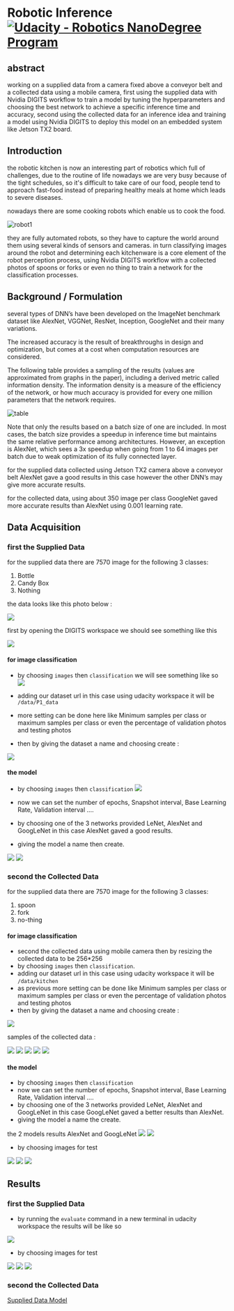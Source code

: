# Robotic Inference [![Udacity - Robotics NanoDegree Program](https://s3-us-west-1.amazonaws.com/udacity-robotics/Extra+Images/RoboND_flag.png)](https://www.udacity.com/robotics)

abstract
--------

working on a supplied data from a camera fixed above a conveyor belt and a collected data using a mobile camera, first using the supplied data with Nvidia DIGITS workflow to train a model by tuning the hyperparameters and choosing the best network to achieve a specific inference time and accuracy, second using the collected data for an inference idea and training a model using Nvidia DIGITS to deploy this model on an embedded  system like Jetson TX2 board.


Introduction
------------

the robotic kitchen is now an interesting part of robotics which full of challenges, due to the routine of life nowadays we are very busy because of the tight schedules, so it's difficult to take care of our food, people tend to approach fast-food instead of preparing healthy meals at home which leads to severe diseases.

nowadays there are some cooking robots which enable us to cook the food.

![robot1](https://meee-services.com/wp-content/uploads/2018/02/robot-chef_resize_md.jpg)

they are fully automated robots, so they have to capture the world around them using several kinds of sensors and cameras.
in turn classifying images around the robot and determining each kitchenware is a core element of the robot perception process, using Nvidia DIGITS workflow with a collected photos of spoons or forks or even no thing to train a network for the classification processes.


Background / Formulation
------------------------

several types of DNN’s have been developed on the ImageNet benchmark dataset like AlexNet, VGGNet, ResNet, Inception, GoogleNet and their many variations.

The increased accuracy is the result of breakthroughs in design and optimization, but comes at a cost when computation resources are considered.

The following table provides a sampling of the results (values are approximated from graphs in the paper), including a derived metric called information density. The information density is a measure of the efficiency of the network, or how much accuracy is provided for every one million parameters that the network requires.

![table](https://github.com/mohamedsayedantar/Robotic-Inference/blob/master/images/metrics.png)

Note that only the results based on a batch size of one are included. In most cases, the batch size provides a speedup in inference time but maintains the same relative performance among architectures. However, an exception is AlexNet, which sees a 3x speedup when going from 1 to 64 images per batch due to weak optimization of its fully connected layer.

for the supplied data collected using Jetson TX2 camera above a conveyor belt AlexNet gave a good results in this case however the other DNN’s may give more accurate results.

for the collected data, using about 350 image per class GoogleNet gaved more accurate results than AlexNet using 0.001 learning rate.

Data Acquisition
----------------

### first the Supplied Data

for the supplied data there are 7570 image for the following 3 classes:
1. Bottle
2. Candy Box
3. Nothing

the data looks like this photo below :

![](https://github.com/mohamedsayedantar/Robotic-Inference/blob/master/images/data-p1-digits.jpg)

first by opening the DIGITS workspace we should see something like this

![](https://github.com/mohamedsayedantar/Robotic-Inference/blob/master/images/digits.png)

#### for image classification

- by choosing `images` then `classification` we will see something like so 
![](https://github.com/mohamedsayedantar/Robotic-Inference/blob/master/images/image-classification.png)

- adding our dataset url in this case using udacity workspace it will be `/data/P1_data`
- more setting can be done here like Minimum samples per class or maximum samples per class or even the percentage of validation photos and testing photos
- then by giving the dataset a name and choosing create :

![](https://github.com/mohamedsayedantar/Robotic-Inference/blob/master/images/dataset.png)

#### the model

- by choosing `images` then `classification` 
![](https://github.com/mohamedsayedantar/Robotic-Inference/blob/master/images/model-classification.png)

- now we can set the number of epochs, Snapshot interval, Base Learning Rate, Validation interval ....
- by choosing one of the 3 networks provided LeNet, AlexNet and GoogLeNet in this case AlexNet gaved a good results.
- giving the model a name then create.

![](https://github.com/mohamedsayedantar/Robotic-Inference/blob/master/images/model.png)
![](https://github.com/mohamedsayedantar/Robotic-Inference/blob/master/images/graph1.png)

### second the Collected Data

for the supplied data there are 7570 image for the following 3 classes:
1. spoon
2. fork
3. no-thing

#### for image classification

- second the collected data using mobile camera then by resizing the collected data to be 256*256 
- by choosing `images` then `classification`.
- adding our dataset url in this case using udacity workspace it will be `/data/kitchen`
- as previous more setting can be done like Minimum samples per class or maximum samples per class or even the percentage of validation photos and testing photos
- then by giving the dataset a name and choosing create :

![](https://github.com/mohamedsayedantar/Robotic-Inference/blob/master/images/dataset2.png)

samples of the collected data :

![](https://github.com/mohamedsayedantar/Robotic-Inference/blob/master/images/sample1.JPG)
![](https://github.com/mohamedsayedantar/Robotic-Inference/blob/master/images/sample2.JPG)
![](https://github.com/mohamedsayedantar/Robotic-Inference/blob/master/images/sample3.JPG)
![](https://github.com/mohamedsayedantar/Robotic-Inference/blob/master/images/sample4.JPG)
![](https://github.com/mohamedsayedantar/Robotic-Inference/blob/master/images/sample5.JPG)

#### the model

- by choosing `images` then `classification` 
- now we can set the number of epochs, Snapshot interval, Base Learning Rate, Validation interval ....
- by choosing one of the 3 networks provided LeNet, AlexNet and GoogLeNet in this case GoogLeNet gaved a better results than AlexNet.
- giving the model a name the create.

the 2 models results AlexNet and GoogLeNet
![](https://github.com/mohamedsayedantar/Robotic-Inference/blob/master/images/graph2.png)
![](https://github.com/mohamedsayedantar/Robotic-Inference/blob/master/images/graph3.png)

- by choosing images for test

![](https://github.com/mohamedsayedantar/Robotic-Inference/blob/master/images/test4.png)
![](https://github.com/mohamedsayedantar/Robotic-Inference/blob/master/images/test5.png)
![](https://github.com/mohamedsayedantar/Robotic-Inference/blob/master/images/test6.png)


Results
-------

### first the Supplied Data

- by running the `evaluate` command in a new terminal in udacity workspace the results will be like so

![](https://github.com/mohamedsayedantar/Robotic-Inference/blob/master/images/evaluate.png)

- by choosing images for test

![](https://github.com/mohamedsayedantar/Robotic-Inference/blob/master/images/test1.png)
![](https://github.com/mohamedsayedantar/Robotic-Inference/blob/master/images/test2.png)
![](https://github.com/mohamedsayedantar/Robotic-Inference/blob/master/images/test3.png)



### second the Collected Data







[Supplied Data Model](https://drive.google.com/open?id=17r0Osgwb-YWyuTxHR0YVG8fzLLeRKRTS)
